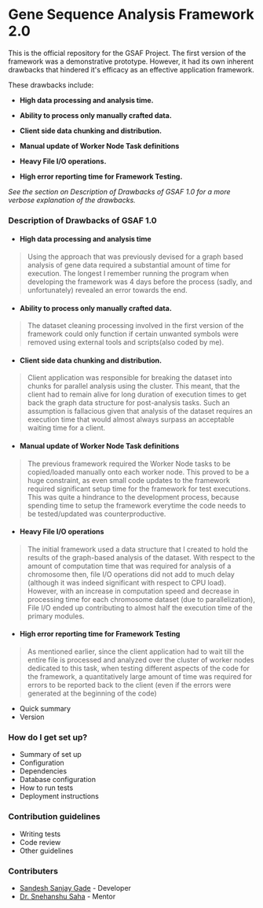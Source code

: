 # Gene Sequence Analysis Framework 2.0 #

This is the official repository for the GSAF Project. The first version of the framework was a demonstrative prototype. However, it had its own inherent drawbacks that hindered it's efficacy as an effective application framework. 

These drawbacks include:

* **High data processing and analysis time.**

* **Ability to process only manually crafted data.**

* **Client side data chunking and distribution.**

* **Manual update of Worker Node Task definitions**

* **Heavy File I/O operations.**

* **High error reporting time for Framework Testing.**

*See the section on Description of Drawbacks of GSAF 1.0 for a more verbose explanation of the drawbacks.*

### Description of Drawbacks of GSAF 1.0 ###
* #### High data processing and analysis time ####
>Using the approach that was previously devised for a graph based analysis of gene data required a substantial amount of time for execution. The longest I remember running the program when developing the framework was 4 days before the process (sadly, and unfortunately) revealed an error towards the end.

* #### Ability to process only manually crafted data. ####
>The dataset cleaning processing involved in the first version of the framework could only function if certain unwanted symbols were removed using external tools and scripts(also coded by me). 

* #### Client side data chunking and distribution. ####
>Client application was responsible for breaking the dataset into chunks for parallel analysis using the cluster. This meant, that the client had to remain alive for long duration of execution times to get back the graph data structure for post-analysis tasks. Such an assumption is fallacious given that analysis of the dataset requires an execution time that would almost always surpass an acceptable waiting time for a client. 

* #### Manual update of Worker Node Task definitions ####
>The previous framework required the Worker Node tasks to be copied/loaded manually onto each worker node. This proved to be a huge constraint, as even small code updates to the framework required significant setup time for the framework for test executions. This was quite a hindrance to the development process, because spending time to setup the framework everytime the code needs to be tested/updated was counterproductive.

* #### Heavy File I/O operations ####
>The initial framework used a data structure that I created to hold the results of the graph-based analysis of the dataset. With respect to the amount of computation time that was required for analysis of a chromosome then, file I/O operations did not add to much delay (although it was indeed significant with respect to CPU load). However, with an increase in computation speed and decrease in processing time for each chromosome dataset (due to parallelization), File I/O ended up contributing to almost half the execution time of the primary modules.

* #### High error reporting time for Framework Testing ####
>As mentioned earlier, since the client application had to wait till the entire file is processed and analyzed over the cluster of worker nodes dedicated to this task, when testing different aspects of the code for the framework, a quantitatively large amount of time was required for errors to be reported back to the client (even if the errors were generated at the beginning of the code)


* Quick summary
* Version


### How do I get set up? ###

* Summary of set up
* Configuration
* Dependencies
* Database configuration
* How to run tests
* Deployment instructions

### Contribution guidelines ###

* Writing tests
* Code review
* Other guidelines

### Contributers ###

* [Sandesh Sanjay Gade](fb.com/cyberbeast) - Developer
* [Dr. Snehanshu Saha](pesitsouth.pes.edu/faculty/snehanshu-saha) - Mentor